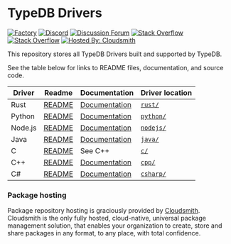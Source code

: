 # TypeDB Drivers

[![Factory](https://factory.vaticle.com/api/status/vaticle/typedb-driver/badge.svg)](https://factory.vaticle.com/vaticle/typedb-driver)
[![Discord](https://img.shields.io/discord/665254494820368395?color=7389D8&label=chat&logo=discord&logoColor=ffffff)](https://typedb.com/discord)
[![Discussion Forum](https://img.shields.io/discourse/https/forum.typedb.com/topics.svg)](https://forum.typedb.com)
[![Stack Overflow](https://img.shields.io/badge/stackoverflow-typedb-796de3.svg)](https://stackoverflow.com/questions/tagged/typedb)
[![Stack Overflow](https://img.shields.io/badge/stackoverflow-typeql-3dce8c.svg)](https://stackoverflow.com/questions/tagged/typeql)
[![Hosted By: Cloudsmith](https://img.shields.io/badge/OSS%20hosting%20by-cloudsmith-blue?logo=cloudsmith&style=flat)](https://cloudsmith.com)

This repository stores all TypeDB Drivers built and supported by TypeDB.

See the table below for links to README files, documentation, and source code.

| Driver  | Readme                                                                               | Documentation                                                    | Driver location                                                               |
|---------|--------------------------------------------------------------------------------------|------------------------------------------------------------------|-------------------------------------------------------------------------------|
| Rust    | [README](https://github.com/vaticle/typedb-driver/tree/development/rust/README.md)   | [Documentation](https://typedb.com/docs/drivers/rust/overview)   | [`rust/`](https://github.com/vaticle/typedb-driver/tree/development/rust)     |
| Python  | [README](https://github.com/vaticle/typedb-driver/tree/development/python/README.md) | [Documentation](https://typedb.com/docs/drivers/python/overview) | [`python/`](https://github.com/vaticle/typedb-driver/tree/development/python) |
| Node.js | [README](https://github.com/vaticle/typedb-driver/tree/development/nodejs/README.md) | [Documentation](https://typedb.com/docs/drivers/nodejs/overview) | [`nodejs/`](https://github.com/vaticle/typedb-driver/tree/development/nodejs) |
| Java    | [README](https://github.com/vaticle/typedb-driver/tree/development/java/README.md)   | [Documentation](https://typedb.com/docs/drivers/java/overview)   | [`java/`](https://github.com/vaticle/typedb-driver/tree/development/java)     |
| C       | [README](https://github.com/vaticle/typedb-driver/tree/development/c/README.md)      | See C++                                                          | [`c/`](https://github.com/vaticle/typedb-driver/tree/development/c)           |
| C++     | [README](https://github.com/vaticle/typedb-driver/tree/development/cpp/README.md)    | [Documentation](https://typedb.com/docs/drivers/cpp/overview)    | [`cpp/`](https://github.com/vaticle/typedb-driver/tree/development/cpp)       |
| C#      | [README](https://github.com/vaticle/typedb-driver/tree/development/csharp/README.md) | [Documentation](https://typedb.com/docs/drivers/csharp/overview) | [`csharp/`](https://github.com/vaticle/typedb-driver/tree/development/csharp) |

### Package hosting

Package repository hosting is graciously provided by  [Cloudsmith](https://cloudsmith.com).
Cloudsmith is the only fully hosted, cloud-native, universal package management solution, that
enables your organization to create, store and share packages in any format, to any place, with total
confidence.
